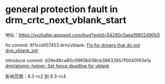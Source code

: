 # general protection fault in drm_crtc_next_vblank_start

地址：https://syzkaller.appspot.com/bug?extid=54280c5aea19802490b5

fix commit:  6f1ccbf07453 drm/vblank: [Fix for drivers that do not drm_vblank_init](https://git.kernel.org/pub/scm/linux/kernel/git/torvalds/linux.git/commit/?id=6f1ccbf07453eb1ee6bb24d6b531b88dd44ad229) 

introduce commit: d39e48ca80c0960b039cb38633957f0040f63e1a [drm/atomic-helper: Set fence deadline for vblank](https://git.kernel.org/pub/scm/linux/kernel/git/next/linux-next.git/commit/?id=d39e48ca80c0960b039cb38633957f0040f63e1a)

影响范围：6.3-rc2 到 6.3-rc4
